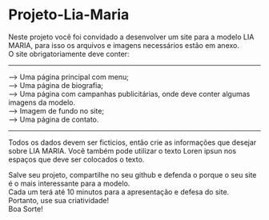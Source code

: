 # Projeto-Lia-Maria

Neste projeto você foi convidado a desenvolver um site para a modelo LIA MARIA,
para isso os arquivos e imagens necessários estão em anexo. <br>
O site obrigatoriamente deve conter:<br>
<hr>
--> Uma página principal com menu;<br>
--> Uma página de biografia;<br>
--> Uma página com campanhas publicitárias, onde deve conter algumas imagens da modelo. <br>
--> Imagem de fundo no site;<br>
--> Uma página de contato.<br>
<hr>
Todos os dados devem ser ficticios, então crie as informações que desejar sobre LIA MARIA.
Você também pode utilizar o texto Loren ipsun nos espaços que deve ser colocados o texto. 


Salve seu projeto, compartilhe no seu github e defenda o porque o seu site é o mais interessante para a modelo.<br>
Cada um terá até 10 minutos para a apresentação e defesa do site. <br>
Portanto, use sua criatividade!<br>
Boa Sorte!
